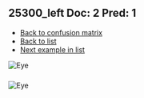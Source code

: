 ## 25300_left Doc: 2 Pred: 1
- [Back to confusion matrix](https://github.com/juliandewit/kaggle_retinopathy/blob/master/matrix.md)
- [Back to list](https://github.com/juliandewit/kaggle_retinopathy/blob/master/lists/21/list.md)
- [Next example in list](https://github.com/juliandewit/kaggle_retinopathy/blob/master/lists/21/25/2536_left.md)

![Eye](https://retinopaty.blob.core.windows.net/size1024/25300_left_2.jpeg)

### 

![Eye]()

